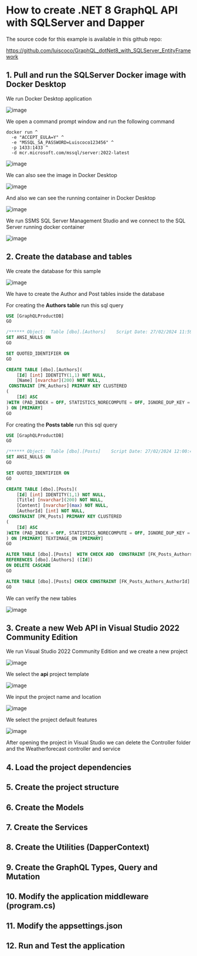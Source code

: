 # How to create .NET 8 GraphQL API with SQLServer and Dapper

The source code for this example is available in this github repo: 

https://github.com/luiscoco/GraphQL_dotNet8_with_SQLServer_EntityFramework

## 1. Pull and run the SQLServer Docker image with Docker Desktop

We run Docker Desktop application

![image](https://github.com/luiscoco/Identity_dotNET8_Authentication/assets/32194879/be7cb784-9f18-4f5f-a557-cfcc47cc3d6f)

We open a command prompt window and run the following command

```
docker run ^
  -e "ACCEPT_EULA=Y" ^
  -e "MSSQL_SA_PASSWORD=Luiscoco123456" ^
  -p 1433:1433 ^
  -d mcr.microsoft.com/mssql/server:2022-latest
```

![image](https://github.com/luiscoco/Identity_dotNET8_Authentication/assets/32194879/5661f705-44eb-4537-855e-ed04279d002e)

We can also see the image in Docker Desktop

![image](https://github.com/luiscoco/Identity_dotNET8_Authentication/assets/32194879/399896b3-0c2b-4ec0-acfc-b83f10691e5d)

And also we can see the running container in Docker Desktop

![image](https://github.com/luiscoco/Identity_dotNET8_Authentication/assets/32194879/9a1b0c37-5bc0-4129-987c-60f77db91448)

We run SSMS SQL Server Management Studio and we connect to the SQL Server running docker container

![image](https://github.com/luiscoco/GraphQL_dotNet8_with_SQLServer_EntityFramework/assets/32194879/5381d14a-1019-421e-903e-cf37ccb0300d)

## 2. Create the database and tables

We create the database for this sample

![image](https://github.com/luiscoco/GraphQL_dotNet8_with_SQLServer_EntityFramework/assets/32194879/4c0600ef-077d-49eb-a970-c733ac663e24)

We have to create the Author and Post tables inside the database

For creating the **Authors table** run this sql query

```sql
USE [GraphQLProductDB]
GO

/****** Object:  Table [dbo].[Authors]    Script Date: 27/02/2024 11:59:34 ******/
SET ANSI_NULLS ON
GO

SET QUOTED_IDENTIFIER ON
GO

CREATE TABLE [dbo].[Authors](
	[Id] [int] IDENTITY(1,1) NOT NULL,
	[Name] [nvarchar](200) NOT NULL,
 CONSTRAINT [PK_Authors] PRIMARY KEY CLUSTERED 
(
	[Id] ASC
)WITH (PAD_INDEX = OFF, STATISTICS_NORECOMPUTE = OFF, IGNORE_DUP_KEY = OFF, ALLOW_ROW_LOCKS = ON, ALLOW_PAGE_LOCKS = ON, OPTIMIZE_FOR_SEQUENTIAL_KEY = OFF) ON [PRIMARY]
) ON [PRIMARY]
GO
```

For creating the **Posts table** run this sql query

```sql
USE [GraphQLProductDB]
GO

/****** Object:  Table [dbo].[Posts]    Script Date: 27/02/2024 12:00:44 ******/
SET ANSI_NULLS ON
GO

SET QUOTED_IDENTIFIER ON
GO

CREATE TABLE [dbo].[Posts](
	[Id] [int] IDENTITY(1,1) NOT NULL,
	[Title] [nvarchar](200) NOT NULL,
	[Content] [nvarchar](max) NOT NULL,
	[AuthorId] [int] NOT NULL,
 CONSTRAINT [PK_Posts] PRIMARY KEY CLUSTERED 
(
	[Id] ASC
)WITH (PAD_INDEX = OFF, STATISTICS_NORECOMPUTE = OFF, IGNORE_DUP_KEY = OFF, ALLOW_ROW_LOCKS = ON, ALLOW_PAGE_LOCKS = ON, OPTIMIZE_FOR_SEQUENTIAL_KEY = OFF) ON [PRIMARY]
) ON [PRIMARY] TEXTIMAGE_ON [PRIMARY]
GO

ALTER TABLE [dbo].[Posts]  WITH CHECK ADD  CONSTRAINT [FK_Posts_Authors_AuthorId] FOREIGN KEY([AuthorId])
REFERENCES [dbo].[Authors] ([Id])
ON DELETE CASCADE
GO

ALTER TABLE [dbo].[Posts] CHECK CONSTRAINT [FK_Posts_Authors_AuthorId]
GO
```

We can verify the new tables 

![image](https://github.com/luiscoco/GraphQL_dotNet8_with_SQLServer_Dapper/assets/32194879/7484ad4a-5f81-415f-ba4f-321a5c7726ef)

## 3. Create a new Web API in Visual Studio 2022 Community Edition
  
We run Visual Studio 2022 Community Edition and we create a new project

![image](https://github.com/luiscoco/GraphQL_dotNet8_with_SQLServer_EntityFramework/assets/32194879/346b3777-7f19-439c-bb06-a24ad1503729)

We select the **api** project template

![image](https://github.com/luiscoco/GraphQL_dotNet8_with_SQLServer_EntityFramework/assets/32194879/79fa8f9e-b440-4b3f-bd26-78469730622f)

We input the project name and location 

![image](https://github.com/luiscoco/GraphQL_dotNet8_with_SQLServer_EntityFramework/assets/32194879/95ec4d51-f35e-4e56-9833-d9d042320df5)

We select the project default features

![image](https://github.com/luiscoco/GraphQL_dotNet8_with_SQLServer_EntityFramework/assets/32194879/8fc0435d-c623-44d9-9173-ec2bd1cdf77b)

After opening the project in Visual Studio we can delete the Controller folder and the Weatherforecast controller and service

## 4. Load the project dependencies


## 5. Create the project structure


## 6. Create the Models


## 7. Create the Services


## 8. Create the Utilities (DapperContext)

## 9. Create the GraphQL Types, Query and Mutation

## 10. Modify the application middleware (program.cs)

## 11. Modify the appsettings.json


## 12. Run and Test the application 
